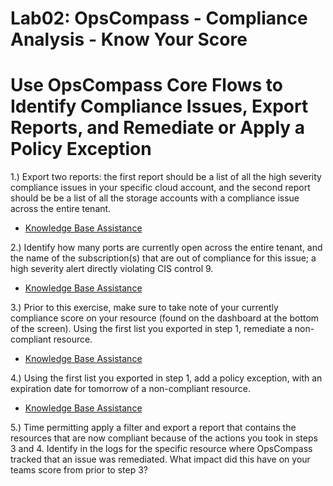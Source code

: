# Lab02: OpsCompass - Compliance Analysis - Know Your Score
# Use OpsCompass Core Flows to Identify Compliance Issues, Export Reports, and Remediate or Apply a Policy Exception



1.) Export two reports: the first report should be a list of all the high severity compliance issues in your specific cloud account, and the second report should be be a list of all the storage accounts with a compliance issue across the entire tenant.

  - [Knowledge Base Assistance](https://kb.opscompass.com/knowledge/export-compliance-report-all-resources) 
  
2.) Identify how many ports are currently open across the entire tenant, and the name of the subscription(s) that are out of compliance for this issue; a high severity alert directly violating CIS control 9.

  - [Knowledge Base Assistance](https://kb.opscompass.com/knowledge/compliance-by-framework)
   

3.) Prior to this exercise, make sure to take note of your currently compliance score on your resource (found on the dashboard at the bottom of the screen). Using the first list you exported in step 1, remediate a non-compliant resource. 

  - [Knowledge Base Assistance](https://kb.opscompass.com/knowledge/how-do-i-remediate)
  
4.) Using the first list you exported in step 1, add a policy exception, with an expiration date for tomorrow of a non-compliant resource.


  - [Knowledge Base Assistance](https://kb.opscompass.com/knowledge/policy-exception)

5.) Time permitting apply a filter and export a report that contains the resources that are now compliant because of the actions you took in steps 3 and 4. Identify in the logs for the specific resource where OpsCompass tracked that an issue was remediated. What impact did this have on your teams score from prior to step 3? 